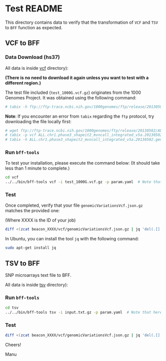 
# Test README

This directory contains data to verify that the transformation of `VCF` and `TSV` to `BFF` function as expected.

## VCF to BFF

### Data Download (hs37)

All data is inside [vcf](./vcf) directory):

**(There is no need to download it again unless you want to test with a different region.)**

The test file included (`test_1000G.vcf.gz`) originates from the 1000 Genomes Project. It was obtained using the following command:

```bash
# tabix -h ftp://ftp-trace.ncbi.nih.gov/1000genomes/ftp/release/20130502/ALL.chr1.phase3_shapeit2_mvncall_integrated_v5a.20130502.genotypes.vcf.gz 1:10000-200000 | bgzip > test_1000G.vcf.gz
```

**Note**: If you encounter an error from `tabix` regarding the `ftp` protocol, try downloading the file locally first:

```bash
# wget ftp://ftp-trace.ncbi.nih.gov/1000genomes/ftp/release/20130502/ALL.chr1.phase3_shapeit2_mvncall_integrated_v5a.20130502.genotypes.vcf.gz
# tabix -p vcf ALL.chr1.phase3_shapeit2_mvncall_integrated_v5a.20130502.genotypes.vcf.gz
# tabix -h ALL.chr1.phase3_shapeit2_mvncall_integrated_v5a.20130502.genotypes.vcf.gz | 1:10000-200000 | bgzip > test_1000G.vcf.gz
```

### Run `bff-tools`

To test your installation, please execute the command below:
(It should take less than 1 minute to complete.)

```bash
cd vcf
../../bin/bff-tools vcf -i test_1000G.vcf.gz -p param.yaml  # Note that here we used hs37 as the reference genome
```

### Test

Once completed, verify that your file `genomicVariationsVcf.json.gz` matches the provided one:

(Where XXXX is the ID of your job)

```bash
diff <(zcat beacon_XXXX/vcf/genomicVariationsVcf.json.gz | jq 'del(.[]._info)' -S) <(zcat beacon_166403275914916/vcf/genomicVariationsVcf.json.gz | jq 'del(.[]._info)' -S) 
```

In Ubuntu, you can install the tool `jq` with the following command:

```bash
sudo apt-get install jq
```

## TSV to BFF

SNP microarrays text file to BFF.

All data is inside [tsv](./tsv) directory):

### Run `bff-tools`

```bash
cd tsv
../../bin/bff-tools tsv -i input.txt.gz -p param.yaml  # Note that here we used hs37 as the reference genome
```

### Test

```bash
diff <(zcat beacon_XXXX/vcf/genomicVariationsVcf.json.gz | jq 'del(.[]._info)' -S) <(zcat beacon_174721318508733/vcf/genomicVariationsVcf.json.gz | jq 'del(.[]._info)' -S)
```

Cheers!

Manu
